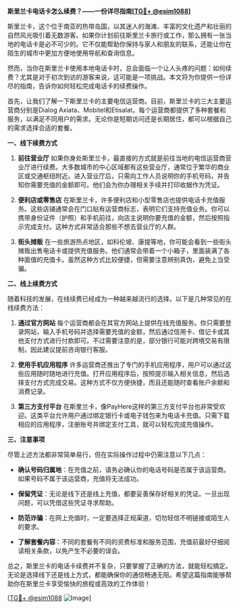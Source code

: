 **斯里兰卡电话卡怎么续费？——一份详尽指南[[TG💪+ @esim1088](https://t.me/s/esim1088)]**

斯里兰卡，这个位于南亚的热带岛国，以其迷人的海滩、丰富的文化遗产和壮丽的自然风光吸引着无数游客。如果你计划前往斯里兰卡旅行或工作，那么拥有一张当地的电话卡是必不可少的。它不仅能帮助你保持与家人和朋友的联系，还能让你在陌生的城市中更加方便地使用导航和查询信息。

然而，当你在斯里兰卡使用本地电话卡时，总会面临一个让人头疼的问题：如何续费？尤其是对于初次到访的游客来说，这可能是一项挑战。本文将为你提供一份详尽的指南，告诉你如何轻松完成电话卡的续费操作。

首先，让我们了解一下斯里兰卡的主要电信运营商。目前，斯里兰卡的三大主要运营商分别是Dialog Axiata、Mobitel和Etisalat。每个运营商都提供了多种套餐和服务，以满足不同用户的需求。无论你是短期访问还是长期居住，都可以根据自己的需求选择合适的套餐。

**一、线下续费方式**

1. **前往营业厅**
   如果你身处斯里兰卡，最直接的方式就是前往当地的电信运营商营业厅进行续费。大多数城市的中心区域都有这些营业厅，通常位于繁华的商业区或交通枢纽附近。进入营业厅后，只需向工作人员说明你的手机号码，并告知你需要充值的金额即可。他们会为你办理相关手续并打印收据作为凭证。

2. **便利店或零售店**
   在斯里兰卡，许多便利店和小型零售店也提供电话卡充值服务。这些店铺通常会在门口贴有运营商标志，表明它们支持充值业务。你可以携带身份证件（护照）和手机前往，向店主说明你要充值的金额，然后按照指示完成支付。这种方式非常适合那些不想去营业厅的人群。

3. **街头摊贩**
   在一些旅游热点地区，如科伦坡、康提等地，你可能会看到一些街头摊贩出售电话卡或提供充值服务。他们通常会带着一个小箱子，里面装满了各种面值的充值卡。虽然这种方式比较便捷，但需要注意辨别真伪，避免上当受骗。

**二、线上续费方式**

随着科技的发展，在线续费已经成为一种越来越流行的选择。以下是几种常见的在线续费方法：

1. **通过官方网站**
   每个运营商都会在其官方网站上提供在线充值服务。你只需要登录网站，输入手机号码并选择需要充值的金额，然后通过信用卡、借记卡或其他支付方式进行付款即可。不过需要注意的是，部分银行可能对跨境交易有限制，因此建议提前咨询银行客服。

2. **使用手机应用程序**
   许多运营商还推出了专门的手机应用程序，用户可以通过这些应用随时随地进行充值。打开应用程序后，按照提示输入相关信息，然后选择支付方式完成交易。这种方式不仅方便快捷，而且还能随时查看账户余额和消费记录。

3. **第三方支付平台**
   在斯里兰卡，像PayHere这样的第三方支付平台也非常受欢迎。这类平台允许用户通过绑定银行卡或电子钱包来为电话卡充值。只需下载相应的应用程序，注册账号并绑定支付工具，就可以轻松完成充值操作。

**三、注意事项**

尽管上述方法都非常简单易行，但在实际操作过程中仍需注意以下几点：

- **确认号码归属地**：在充值之前，请务必确认你的电话号码是否属于该运营商。如果号码不属于该运营商，充值将无法成功。
  
- **保留凭证**：无论是线下还是线上充值，都要妥善保存好相关的凭证。一旦出现问题，可以凭借这些凭证寻求帮助。

- **防范诈骗**：在网上充值时，一定要选择正规渠道，切勿轻信不明链接或陌生人的要求。

- **了解套餐内容**：不同的套餐有不同的资费标准和服务范围，充值前最好仔细阅读相关条款，以免产生不必要的误会。

总之，斯里兰卡的电话卡续费并不复杂，只要掌握了正确的方法，就能轻松搞定。无论是选择线下还是线上方式，都能确保你的通信畅通无阻。希望这篇指南能够帮助你在斯里兰卡享受愉快的旅程或高效的工作体验！

[[TG💪+ @esim1088](https://t.me/s/esim1088) ![Image](https://i.postimg.cc/4NQfJmqS/Snipaste-2025-05-13-00-14-12.png)]